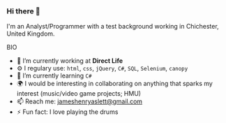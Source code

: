 ### Hi there 👋

I'm an Analyst/Programmer with a test background working in Chichester, United Kingdom.

BIO

- 🔭 I’m currently working at **Direct Life**
- ⚙️ I regulary use: `html`, `css`, `jQuery`, `C#`, `SQL`, `Selenium`, `canopy`
- 🌱 I’m currently learning `C#`
- 🌍 I would be interesting in collaborating on anything that sparks my interest (music/video game projects; HMU)
- 📫 Reach me: jameshenryaslett@gmail.com
- ⚡ Fun fact: I love playing the drums
